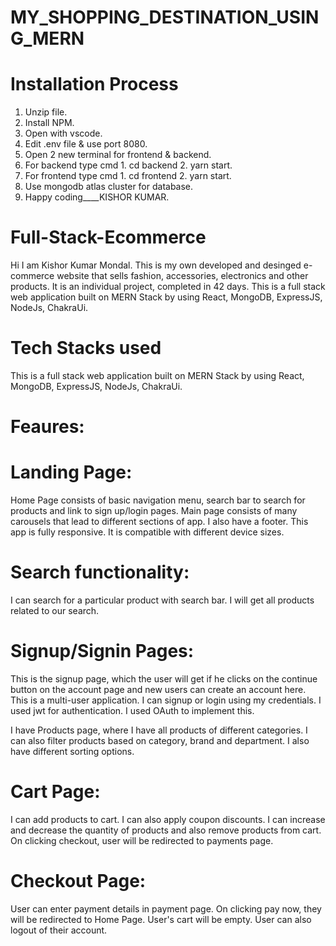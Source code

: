 # MY_SHOPPING_DESTINATION_USING_MERN

# Installation Process
1. Unzip file.
2. Install NPM.
3. Open with vscode.
4. Edit .env file & use port 8080.
5. Open 2 new terminal for frontend & backend.
6. For backend type cmd 1. cd backend 2. yarn start.
7. For frontend type cmd 1. cd frontend 2. yarn start.
8. Use mongodb atlas cluster for database.
9. Happy coding____KISHOR KUMAR.


# Full-Stack-Ecommerce
Hi I am Kishor Kumar Mondal. This is my own developed and desinged e-commerce website that sells fashion, accessories, electronics and other products. It is an individual project, completed in 42 days. This is a full stack web application built on MERN Stack by using React, MongoDB, ExpressJS, NodeJs, ChakraUi.



# Tech Stacks used
This is a full stack web application built on MERN Stack by using React, MongoDB, ExpressJS, NodeJs, ChakraUi.

# Feaures:

# Landing Page:</br>
Home Page consists of basic navigation menu, search bar to search for products and link to sign up/login pages. Main page consists of many carousels that lead to different sections of app. I also have a footer. This app is fully responsive. It is compatible with different device sizes.

# Search functionality:
I can search for a particular product with search bar. I will get all products related to our search.



# Signup/Signin Pages:
This is the signup page, which the user will get if he clicks on the continue button on the account page and new users can create an account here.
This is a multi-user application. I can signup or login using my credentials. I used jwt for authentication.  I used OAuth to implement this.

I have Products page, where I have all products of different categories. I can also filter products based on category, brand and department. I also have different sorting options.



# Cart Page:
I can add products to cart. I can also apply coupon discounts. I can increase and decrease the quantity of products and also remove products from cart. On clicking checkout, user will be redirected to payments page.




# Checkout Page:

User can enter payment details in payment page. On clicking pay now, they will be redirected to Home Page. User's cart will be empty. User can also logout of their account.















